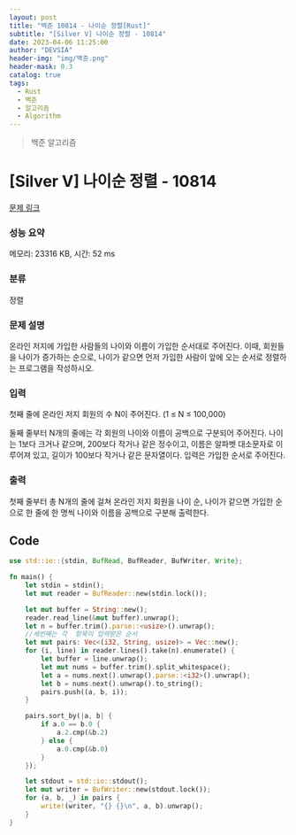 ```yaml
---
layout: post
title: "백준 10814 - 나이순 정렬[Rust]"
subtitle: "[Silver V] 나이순 정렬 - 10814"
date: 2023-04-06 11:25:00
author: "DEVSIA"
header-img: "img/백준.png"
header-mask: 0.3
catalog: true
tags:
  - Rust
  - 백준
  - 알고리즘
  - Algorithm
---
```


> 백준 알고리즘

# [Silver V] 나이순 정렬 - 10814

[문제 링크](https://www.acmicpc.net/problem/10814)

### 성능 요약

메모리: 23316 KB, 시간: 52 ms

### 분류

정렬

### 문제 설명

<p>온라인 저지에 가입한 사람들의 나이와 이름이 가입한 순서대로 주어진다. 이때, 회원들을 나이가 증가하는 순으로, 나이가 같으면 먼저 가입한 사람이 앞에 오는 순서로 정렬하는 프로그램을 작성하시오.</p>

### 입력

 <p>첫째 줄에 온라인 저지 회원의 수 N이 주어진다. (1 ≤ N ≤ 100,000)</p>

<p>둘째 줄부터 N개의 줄에는 각 회원의 나이와 이름이 공백으로 구분되어 주어진다. 나이는 1보다 크거나 같으며, 200보다 작거나 같은 정수이고, 이름은 알파벳 대소문자로 이루어져 있고, 길이가 100보다 작거나 같은 문자열이다. 입력은 가입한 순서로 주어진다.</p>

### 출력

 <p>첫째 줄부터 총 N개의 줄에 걸쳐 온라인 저지 회원을 나이 순, 나이가 같으면 가입한 순으로 한 줄에 한 명씩 나이와 이름을 공백으로 구분해 출력한다.</p>

## Code

```rs
use std::io::{stdin, BufRead, BufReader, BufWriter, Write};

fn main() {
    let stdin = stdin();
    let mut reader = BufReader::new(stdin.lock());

    let mut buffer = String::new();
    reader.read_line(&mut buffer).unwrap();
    let n = buffer.trim().parse::<usize>().unwrap();
    //세번째는 각  항목이 입력받은 순서
    let mut pairs: Vec<(i32, String, usize)> = Vec::new();
    for (i, line) in reader.lines().take(n).enumerate() {
        let buffer = line.unwrap();
        let mut nums = buffer.trim().split_whitespace();
        let a = nums.next().unwrap().parse::<i32>().unwrap();
        let b = nums.next().unwrap().to_string();
        pairs.push((a, b, i));
    }

    pairs.sort_by(|a, b| {
        if a.0 == b.0 {
            a.2.cmp(&b.2)
        } else {
            a.0.cmp(&b.0)
        }
    });

    let stdout = std::io::stdout();
    let mut writer = BufWriter::new(stdout.lock());
    for (a, b, _) in pairs {
        write!(writer, "{} {}\n", a, b).unwrap();
    }
}
```
